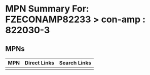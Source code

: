 



# MPN Summary For: FZECONAMP82233 > con-amp : 822030-3

## MPNs
  

|MPN|Direct Links|Search Links|
| :--- | :--- | :--- |
||||

